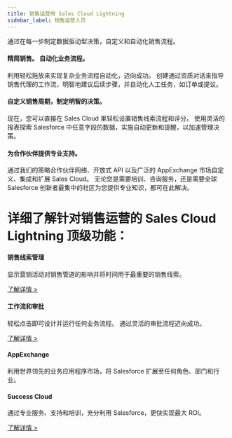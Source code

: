 ```yaml
---
title: 销售运营用 Sales Cloud Lightning
sidebar_label: 销售运营人员
---
```


通过在每一步制定数据驱动型决策，自定义和自动化销售流程。

#### 精简销售。 自动化业务流程。

利用轻松拖放来实现复杂业务流程自动化，迈向成功。 创建通过资质对话来指导销售代理的工作流，明智地建议后续步骤，并自动化人工任务，如订单或提议。

#### 自定义销售周期，制定明智的决策。

现在，您可以直接在 Sales Cloud 里轻松设置销售线索流程和评分。 使用灵活的报表探索 Salesforce 中任意字段的数据，实施自动更新和提醒，以加速管理决策。

#### 为合作伙伴提供专业支持。

通过我们的策略合作伙伴网络、开放式 API 以及广泛的 AppExchange 市场自定义、集成和扩展 Sales Cloud。 无论您是需要培训、咨询服务，还是需要全球 Salesforce 创新者最集中的社区为您提供专业知识，都可在此解决。



# 详细了解针对销售运营的 Sales Cloud Lightning 顶级功能：

#### 销售线索管理

显示营销活动对销售管道的影响并将时间用于最重要的销售线索。

[了解详情 >](/sales_management/clue)

#### 工作流和审批

轻松点击即可设计并运行任何业务流程。 通过灵活的审批流程迈向成功。

[了解详情 >](/sales_management/mobile_office)

#### AppExchange

利用世界领先的业务应用程序市场，将 Salesforce 扩展至任何角色、部门和行业。

#### Success Cloud

通过专业服务、支持和培训，充分利用 Salesforce，更快实现最大 ROI。

[了解详情 >]()